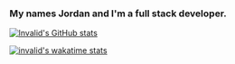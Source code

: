 ### My names Jordan and I'm a full stack developer.

[![Invalid's GitHub stats](https://github-readme-stats.vercel.app/api?username=invalidcpp&show_icons=true&theme=dracula)](https://github.com/anuraghazra/github-readme-stats)

[![invalid's wakatime stats](https://github-readme-stats.vercel.app/api/wakatime?username=invalidcpp&theme=dracula)](https://github.com/anuraghazra/github-readme-stats)



